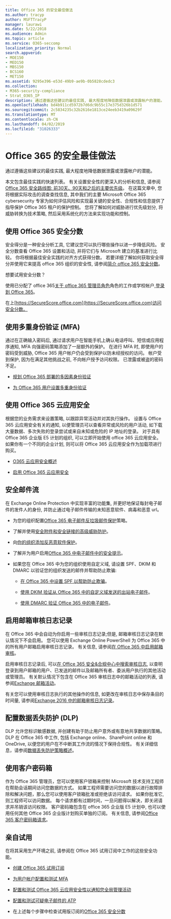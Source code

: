 ```yaml
---
title: Office 365 的安全最佳做法
ms.author: tracyp
author: MSFTTracyP
manager: laurawi
ms.date: 5/22/2018
ms.audience: Admin
ms.topic: article
ms.service: O365-seccomp
localization_priority: Normal
search.appverid:
- MOE150
- MED150
- MBS150
- BCS160
- MET150
ms.assetid: 9295e396-e53d-49b9-ae9b-0b5828cdedc3
ms.collection:
- M365-security-compliance
- Strat_O365_IP
description: 通过遵循这些建议的最佳实践, 最大程度地降低数据泄露或泄露帐户的潜能。
ms.openlocfilehash: bd4b911cd5972b7d6dc9b55c17e375d326b1d571
ms.sourcegitcommit: 2c5834235c32b2616e1813ce24eeb3419a09629f
ms.translationtype: MT
ms.contentlocale: zh-CN
ms.lasthandoff: 04/02/2019
ms.locfileid: "31026333"
---
```

# <a name="security-best-practices-for-office-365"></a>Office 365 的安全最佳做法

通过遵循这些建议的最佳实践, 最大程度地降低数据泄露或泄露帐户的潜能。
  
本文包含最佳实践的快速列表。 有关设置安全性的更深入的分析和信息, 请参阅[Office 365 安全路线图: 前30天、90天和之后的主要优先级](security-roadmap.md)。 在这篇文章中, 您将根据实际攻击的调查查找信息, 其中我们的主要 Microsoft Office 365 cybersecurity 专家为如何评估风险和实现最关键的安全性、合规性和信息提供了指导保护 Office 365 租户的保护控制。 您将了解如何对威胁进行优先级划分, 将威胁转换为技术策略, 然后采用系统化的方法来实现功能和控制。
  
## <a name="use-office-365-secure-score"></a>使用 Office 365 安全分数

安全得分是一种安全分析工具, 它建议您可以执行哪些操作以进一步降低风险。 安全分数查看 Office 365 设置和活动, 并将它们与 Microsoft 建立的基准进行比较。 你将根据最佳安全实践的对齐方式获得分数。 若要详细了解如何获取安全得分并使用它来提高 office 365 组织的安全性, 请参阅[简介 office 365 安全分数](office-365-secure-score.md)。
  
想要试用安全分数？
  
使用已分配了 office 365[关于 office 365 管理员角色](https://support.office.com/article/da585eea-f576-4f55-a1e0-87090b6aaa9d)角色的工作或学校帐户,[登录到 Office 365](https://www.office.com/signin)。
  
在上[https://SecureScore.office.com](https://SecureScore.office.com)访问安全分数。
  
## <a name="use-multi-factor-authentication-mfa"></a>使用多重身份验证 (MFA)

通过在正确输入密码后, 通过请求用户在智能手机上确认电话呼叫、短信或应用程序通知, MFA 向强密码策略添加了一层额外的保护。 在进行 MFA 时, 即使用户的密码受到威胁, Office 365 用户帐户仍会受到保护以防未经授权的访问。 帐户受到保护, 因为在满足其他挑战之前, 不向帐户授予访问权限。 已泄露或被盗的密码不足。
  
- [规划 Office 365 部署的多因素身份验证](https://support.office.com/article/043807b2-21db-4d5c-b430-c8a6dee0e6ba)

- [为 Office 365 用户设置多重身份验证](https://support.office.com/article/8f0454b2-f51a-4d9c-bcde-2c48e41621c6)

## <a name="use-office-365-cloud-app-security"></a>使用 Office 365 云应用安全

根据您的业务需求来设置策略, 以跟踪异常活动并对其执行操作。 设置与 Office 365 云应用安全有关的通知, 以便管理员可以查看异常或风险的用户活动, 如下载大量数据、多次失败的登录尝试或来自未知或危险的 IP 地址的登录。 对于具有 Office 365 企业版 E5 计划的组织, 可以立即开始使用 office 365 云应用安全。 如果你有一个不同的企业计划, 则可以将 Office 365 云应用安全作为加载项进行购买。
  
- [O365 云应用安全概述](office-365-cas-overview.md)

- [启用 Office 365 云应用安全](turn-on-office-365-cas.md)

## <a name="secure-mail-flow"></a>安全邮件流

在 Exchange Online Protection 中实现丰富的功能集, 并更好地保证每封电子邮件的发件人的身份, 并防止通过电子邮件传输的未知恶意软件、病毒和恶意 url。
  
- 为您的组织配置[Office 365 电子邮件反垃圾邮件保护](anti-spam-protection.md)策略。

- 了解并使用[安全附件和安全链接的高级威胁防护](https://technet.microsoft.com/library/mt148491.aspx)。

- 向[你的组织添加反恶意软件保护](https://technet.microsoft.com/en-us/library/jj200669%28v=exchg.150%29.aspx)。

- 了解并为用户启用[Office 365 中电子邮件中的安全提示](safety-tips-in-office-365.md)。

- 如果您在 Office 365 中为您的组织使用自定义域, 请设置 SPF、DKIM 和 DMARC 以验证您的组织发送的邮件并帮助防止欺骗:

  - [在 Office 365 中设置 SPF 以帮助防止欺骗](https://docs.microsoft.com/office365/SecurityCompliance/set-up-spf-in-office-365-to-help-prevent-spoofing)。

  - [使用 DKIM 验证从 Office 365 中的自定义域发送的出站电子邮件](https://docs.microsoft.com/office365/SecurityCompliance/set-up-spf-in-office-365-to-help-prevent-spoofing)。

  - [使用 DMARC 验证 Office 365 中的电子邮件](https://technet.microsoft.com/library/mt734386%28v=exchg.150%29.aspx)。

## <a name="enable-mailbox-audit-logging"></a>启用邮箱审核日志记录

在 Office 365 中会自动为你启用一些审核日志记录;但是, 邮箱审核日志记录在默认情况下不会启用。 您可以使用 Exchange Online PowerShell 为 Office 365 中的所有用户邮箱启用审核日志记录。 有关信息, 请参阅[在 Office 365 中启用邮箱审核](https://go.microsoft.com/fwlink/p/?LinkID=626109)。
  
启用审核日志记录后, 可以[在 Office 365 安全&amp;合规中心中搜索审核日志](search-the-audit-log-in-security-and-compliance.md), 以查明登录到用户邮箱的用户、已发送的邮件以及邮箱所有者、委派用户执行的其他活动或管理员。 有关默认情况下包含在 Office 365 审核日志中的邮箱活动的列表, 请参阅[Exchange 邮箱活动](search-the-audit-log-in-security-and-compliance.md#exchange-mailbox-activities)。
  
有关您可以使用审核日志执行的其他操作的信息, 如更改在审核日志中保存条目的时间量, 请参阅[Exchange 2016 中的邮箱审核日志记录](https://technet.microsoft.com/en-us/library/ff459237%28v=exchg.160%29.aspx)。
  
## <a name="configure-data-loss-prevention-dlp"></a>配置数据丢失防护 (DLP)

DLP 允许您标识敏感数据, 并创建有助于防止用户意外或有意地共享数据的策略。 DLP 在 Office 365 中工作, 包括 Exchange online、SharePoint online 和 OneDrive, 以便您的用户在不中断其工作流的情况下保持合规性。 有关详细信息，请参阅[数据丢失防护策略概述](data-loss-prevention-policies.md)。
  
## <a name="use-customer-lockbox"></a>使用客户密码箱

作为 Office 365 管理员，您可以使用客户锁箱来控制 Microsoft 技术支持工程师在帮助会话期间访问您数据的方式。 如果工程师需要访问您的数据以进行故障排除和解决问题，那么您可以使用客户锁箱批准或拒绝该访问请求。 如果你批准它, 则工程师可以访问数据。 每个请求都有过期时间，一旦问题得以解决，即关闭请求并吊销该访问权限。 客户密码箱包含在 office 365 企业版 E5 计划中, 也可以使用任何其他 Office 365 企业版计划购买单独的订阅。 有关信息, 请参阅[Office 365 客户密码箱请求](https://support.office.com/article/36f9cdd1-e64c-421b-a7e4-4a54d16440a2)。
  
## <a name="try-it-yourself"></a>亲自试用
<a name="SecureScore"> </a>

在将其采用生产环境之前, 请参阅在 Office 365 试用订阅中工作的这些安全功能。
  
- [创建 Office 365 试用订阅](https://technet.microsoft.com/library/mt736406.aspx)

- [为用户帐户配置和测试 MFA](https://technet.microsoft.com/library/mt492459.aspx)

- [配置和测试 Office 365 云应用安全性以通知您全局管理活动](https://technet.microsoft.com/library/mt757250.aspx)

- [配置和测试可疑电子邮件的 ATP](https://technet.microsoft.com/library/mt490479.aspx)

- 在上述每个步骤中检查试用版订阅的[Office 365 安全分数](https://securescore.office.com/)